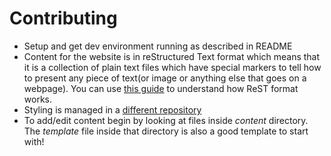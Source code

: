 Contributing
============

* Setup and get dev environment running as described in README
* Content for the website is in reStructured Text format which means that it is
  a collection of plain text files which have special markers to tell how to
  present any piece of text(or image or anything else that goes on a webpage). 
  You can use [this guide](http://docutils.sourceforge.net/docs/ref/rst/directives.html) to
  understand how ReST format works.
* Styling is managed in a [different repository](https://github.com/osuosl/dougfir-pelican-theme)
* To add/edit content begin by looking at files inside _content_ directory. The
  _template_ file inside that directory is also a good template to start with!

